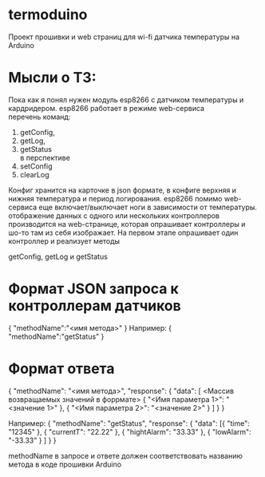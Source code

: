 # termoduino
Проект прошивки и web страниц для wi-fi датчика температуры на Arduino

# Мысли о ТЗ:

Пока как я понял нужен модуль esp8266 с датчиком температуры и кардридером.
esp8266 работает в режиме web-сервиса <br/>
перечень команд:
1. getConfig,
2. getLog,
3. getStatus<br/>
в перспективе<br/>
4. setConfig
5. clearLog<br/>

Конфиг хранится на карточке в json формате, в конфиге верхняя и нижняя температура и 
период логирования.
esp8266 помимо web-сервиса еще включает/выключает ноги в зависимости от 
температуры.
отображение данных с одного или нескольких контроллеров производится на 
web-странице, которая опрашивает контроллеры и шо-то там из себя изображает.
На первом этапе опрашивает один контроллер и реализует методы

getConfig, getLog и getStatus

# Формат JSON запроса к контроллерам датчиков
{
    "methodName":"<имя метода>"
}
Например:
{
    "methodName":"getStatus"
} 


# Формат ответа

{
    "methodName": "<имя метода>",
    "response": {
        "data": [
            <Массив возвращаемых значений в форрмате>
            {
            "<Имя параметра 1>": "<значение 1>"
            }, {
            "<Имя параметра 2>": "<значение 2>"
            }
        ]
    }
}

Например:
{
    "methodName": "getStatus",
    "response": {
        "data": [{
            "time": "12345"
            }, {
            "currentT": "22.22"
            }, {
            "hightAlarm": "33.33"
            }, {
            "lowAlarm": "-33.33"
            }
        ]
    }
}

methodName в запросе и ответе должен соответствовать названию метода в коде прошивки Arduino
